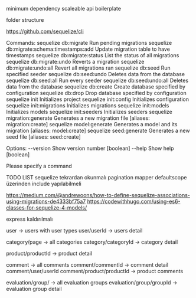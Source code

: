minimum dependency
scaleable api boilerplate


folder structure


https://github.com/sequelize/cli

Commands:
  sequelize db:migrate                        Run pending migrations
  sequelize db:migrate:schema:timestamps:add  Update migration table to have timestamps
  sequelize db:migrate:status                 List the status of all migrations
  sequelize db:migrate:undo                   Reverts a migration
  sequelize db:migrate:undo:all               Revert all migrations ran
  sequelize db:seed                           Run specified seeder
  sequelize db:seed:undo                      Deletes data from the database
  sequelize db:seed:all                       Run every seeder
  sequelize db:seed:undo:all                  Deletes data from the database
  sequelize db:create                         Create database specified by configuration
  sequelize db:drop                           Drop database specified by configuration
  sequelize init                              Initializes project
  sequelize init:config                       Initializes configuration
  sequelize init:migrations                   Initializes migrations
  sequelize init:models                       Initializes models
  sequelize init:seeders                      Initializes seeders
  sequelize migration:generate                Generates a new migration file      [aliases: migration:create]
  sequelize model:generate                    Generates a model and its migration [aliases: model:create]
  sequelize seed:generate                     Generates a new seed file           [aliases: seed:create]

Options:
  --version  Show version number                                                  [boolean]
  --help     Show help                                                            [boolean]

Please specify a command


TODO LIST
sequelize tekrardan okunmalı
pagination mapper
defaultscope üzerinden include yapılabilmeli

https://medium.com/@andrewoons/how-to-define-sequelize-associations-using-migrations-de4333bf75a7
https://codewithhugo.com/using-es6-classes-for-sequelize-4-models/

express kaldırılmalı


user -> users with user types
user/userId -> users detail

category/page -> all categories
category/categoryId -> category detail

product/productId -> product detail

comment -> all comments
comment/commentId -> comment detail
comment/user/userId
comment/product/productId -> product comments

evaluation/group/ -> all evaluation groups
evaluation/group/groupId -> evaluation group detail


